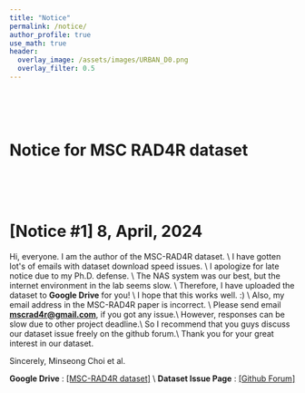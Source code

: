 ```yaml
---
title: "Notice"
permalink: /notice/
author_profile: true
use_math: true
header:
  overlay_image: /assets/images/URBAN_D0.png
  overlay_filter: 0.5
---
```



<br/>
<br/>
<br/>


# Notice for MSC RAD4R dataset
<br/>
<br/>
<br/>

# [Notice #1] 8, April, 2024
Hi, everyone. I am the author of the MSC-RAD4R dataset. \\
I have gotten lot's of emails with dataset download speed issues. \\
I apologize for late notice due to my Ph.D. defense. \\
The NAS system was our best, but the internet environment in the lab seems slow. \\
Therefore, I have uploaded the dataset to **Google Drive** for you! \\
I hope that this works well.  :)  \\
Also, my email address in the MSC-RAD4R paper is incorrect. \\
Please send email **mscrad4r@gmail.com**, if you got any issue.\\
However, responses can be slow due to other project deadline.\\
So I recommend that you guys discuss our dataset issue freely on the github forum.\\
Thank you for your great interest in our dataset.

Sincerely, Minseong Choi et al.

**Google Drive** : [[MSC-RAD4R dataset]](https://drive.google.com/drive/folders/1wCoiC4WzlgyLCSZMaYEdFcTqjOc0IkGQ?usp=drive_link) \\
**Dataset Issue Page** : [[Github Forum]](https://github.com/mscrad4r/mscrad4r.github.io/issues)



<br/>
<br/>
<br/>
<br/>
